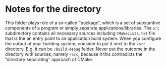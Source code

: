 # Notes for the directory

This folder plays role of a so-called “package”, which is a set of substantive components of a program or simply separate applications/libraries.
The `src` subdirectory contains all necessary sources including `CMakeLists.txt` file that is the an entry point to an application build system.
When you configure the output of your building system, consider to put it next to the `/src` directory. E.g. it can be `/build-debug` folder. Never put the outcome in the directory with sources, namely `/src`, because it this contradicts the “directory separating” approach of CMake.
